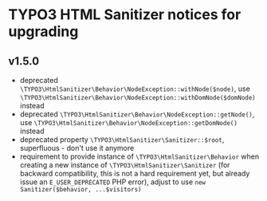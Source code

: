 # TYPO3 HTML Sanitizer notices for upgrading

## v1.5.0

* deprecated `\TYPO3\HtmlSanitizer\Behavior\NodeException::withNode($node)`,
  use `\TYPO3\HtmlSanitizer\Behavior\NodeException::withDomNode($domNode)` instead
* deprecated `\TYPO3\HtmlSanitizer\Behavior\NodeException::getNode()`,
  use `\TYPO3\HtmlSanitizer\Behavior\NodeException::getDomNode()` instead
* deprecated property `\TYPO3\HtmlSanitizer\Sanitizer::$root`, superfluous - don't use it anymore
* requirement to provide instance of `\TYPO3\HtmlSanitizer\Behavior` when creating a
  new instance of `\TYPO3\HtmlSanitizer\Sanitizer` (for backward compatibility, this
  is not a hard requirement yet, but already issue an `E_USER_DEPRECATED` PHP error),
  adjust to use `new Sanitizer($behavior, ...$visitors)`
